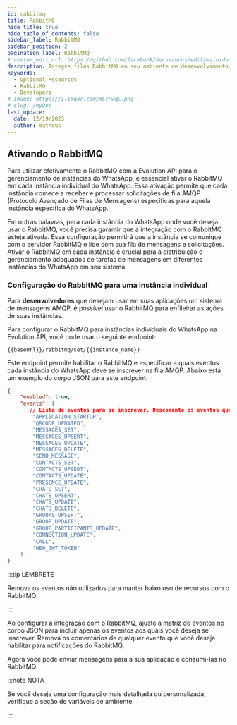 ```yaml
---
id: rabbitmq
title: RabbitMQ
hide_title: true
hide_table_of_contents: false
sidebar_label: RabbitMQ
sidebar_position: 2
pagination_label: RabbitMQ
# custom_edit_url: https://github.com/facebook/docusaurus/edit/main/docs/api-doc-markdown.md
description: Integre filas RabbitMQ em seu ambiente de desenvolvimento com a API Evolution.
keywords:
  - Optional Resources
  - RabbitMQ
  - Developers
# image: https://i.imgur.com/mErPwqL.png
# slug: /myDoc
last_update:
  date: 12/19/2023
  author: matheus
---
```


## Ativando o RabbitMQ

Para utilizar efetivamente o RabbitMQ com a Evolution API para o gerenciamento de instâncias do WhatsApp, é essencial ativar o RabbitMQ em cada instância individual do WhatsApp. Essa ativação permite que cada instância comece a receber e processar solicitações de fila AMQP (Protocolo Avançado de Filas de Mensagens) específicas para aquela instância específica do WhatsApp.

Em outras palavras, para cada instância do WhatsApp onde você deseja usar o RabbitMQ, você precisa garantir que a integração com o RabbitMQ esteja ativada. Essa configuração permitirá que a instância se comunique com o servidor RabbitMQ e lide com sua fila de mensagens e solicitações. Ativar o RabbitMQ em cada instância é crucial para a distribuição e gerenciamento adequados de tarefas de mensagens em diferentes instâncias do WhatsApp em seu sistema.

### Configuração do RabbitMQ para uma instância individual

Para **desenvolvedores** que desejam usar em suas aplicações um sistema de mensagens AMQP, é possível usar o RabbitMQ para enfileirar as ações de suas instâncias.

Para configurar o RabbitMQ para instâncias individuais do WhatsApp na Evolution API, você pode usar o seguinte endpoint:


```plaintext title="POST"
{{baseUrl}}/rabbitmq/set/{{instance_name}}
```

Este endpoint permite habilitar o RabbitMQ e especificar a quais eventos cada instância do WhatsApp deve se inscrever na fila AMQP. Abaixo está um exemplo do corpo JSON para este endpoint:

```json title="body" showLineNumbers
{
    "enabled": true,
    "events": [
       // Lista de eventos para se inscrever. Descomente os eventos que você precisa.
        "APPLICATION_STARTUP",
        "QRCODE_UPDATED",
        "MESSAGES_SET",
        "MESSAGES_UPSERT",
        "MESSAGES_UPDATE",
        "MESSAGES_DELETE",
        "SEND_MESSAGE",
        "CONTACTS_SET",
        "CONTACTS_UPSERT",
        "CONTACTS_UPDATE",
        "PRESENCE_UPDATE",
        "CHATS_SET",
        "CHATS_UPSERT",
        "CHATS_UPDATE",
        "CHATS_DELETE",
        "GROUPS_UPSERT",
        "GROUP_UPDATE",
        "GROUP_PARTICIPANTS_UPDATE",
        "CONNECTION_UPDATE",
        "CALL",
        "NEW_JWT_TOKEN"
    ]    
}
```

:::tip LEMBRETE

Remova os eventos não utilizados para manter baixo uso de recursos com o RabbitMQ.

:::

Ao configurar a integração com o RabbitMQ, ajuste a matriz de eventos no corpo JSON para incluir apenas os eventos aos quais você deseja se inscrever. Remova os comentários de qualquer evento que você deseja habilitar para notificações do RabbitMQ.

Agora você pode enviar mensagens para a sua aplicação e consumi-las no RabbitMQ.

:::note NOTA

Se você deseja uma configuração mais detalhada ou personalizada, verifique a seção de variáveis de ambiente.

:::

